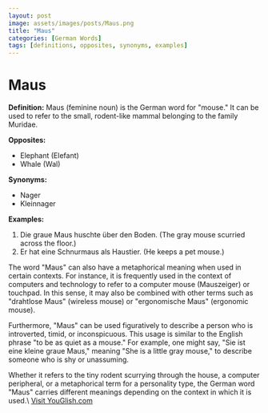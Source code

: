 ```yaml
---
layout: post
image: assets/images/posts/Maus.png
title: "Maus"
categories: [German Words]
tags: [definitions, opposites, synonyms, examples]
---
```


# Maus

**Definition:** 
Maus (feminine noun) is the German word for "mouse." It can be used to refer to the small, rodent-like mammal belonging to the family Muridae. 

**Opposites:**
- Elephant (Elefant)
- Whale (Wal)

**Synonyms:**
- Nager
- Kleinnager

**Examples:**
1. Die graue Maus huschte über den Boden. (The gray mouse scurried across the floor.)
2. Er hat eine Schnurmaus als Haustier. (He keeps a pet mouse.)

The word "Maus" can also have a metaphorical meaning when used in certain contexts. For instance, it is frequently used in the context of computers and technology to refer to a computer mouse (Mauszeiger) or touchpad. In this sense, it may also be combined with other terms such as "drahtlose Maus" (wireless mouse) or "ergonomische Maus" (ergonomic mouse).

Furthermore, "Maus" can be used figuratively to describe a person who is introverted, timid, or inconspicuous. This usage is similar to the English phrase "to be as quiet as a mouse." For example, one might say, "Sie ist eine kleine graue Maus," meaning "She is a little gray mouse," to describe someone who is shy or unassuming.

Whether it refers to the tiny rodent scurrying through the house, a computer peripheral, or a metaphorical term for a personality type, the German word "Maus" carries different meanings depending on the context in which it is used.\ <a id="yg-widget-0" class="youglish-widget" data-query="Maus" data-lang="german" data-components="8412" data-auto-start="0" data-bkg-color="theme_light" data-title="How%20to%20pronounce%20Maus%20in%20German"  rel="nofollow" href="https://youglish.com">Visit YouGlish.com</a><script async src="https://youglish.com/public/emb/widget.js" charset="utf-8"></script>